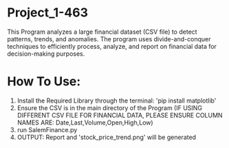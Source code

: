 # Project_1-463

This Program analyzes a large financial dataset (CSV file) to detect patterns, trends, and anomalies. The program uses divide-and-conquer techniques to efficiently process, analyze, and report on financial data for decision-making purposes.

# How To Use:

1. Install the Required Library through the terminal: 'pip install matplotlib'
2. Ensure the CSV is in the main directory of the Program (IF USING DIFFERENT CSV FILE FOR FINANCIAL DATA, PLEASE ENSURE COLUMN NAMES ARE: Date,Last,Volume,Open,High,Low)
3. run SalemFinance.py
4. OUTPUT: Report and 'stock_price_trend.png' will be generated
